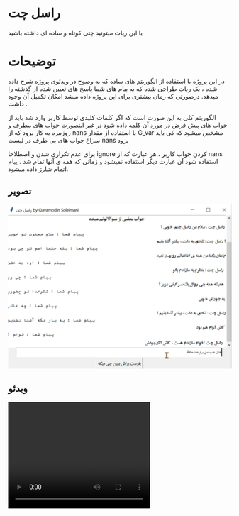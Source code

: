 # راسل چت

با این ربات میتونید چتی کوتاه و ساده ای داشته باشید


# توضیحات


در این پروژه با استفاده از الگوریتم های ساده که به وضوح در ویدئوی پروژه شرح داده شده ، یک ربات طراحی شده که به پیام های شما پاسخ های تعیین شده از گذشته را میدهد. درصورتی که زمان بیشتری برای این پروژه داده میشد امکان تکمیل آن وجود داشت .

الگوریتم کلی به این صورت است که اگر کلمات کلیدی توسط کاربر وارد شد باید از جواب های پیش فرض در مورد آن کلمه داده شود در غیر اینصورت جواب های بیطرف و روزمره به کار برود که از nans با استفاده از مقدار G_var مشخص میشود که کی باید سراغ جواب های بی طرف در لیست nans برود

برای عدم تکراری شدن و اصطلاحا ignore کردن جواب کاربر ، هر عبارت که از nans استفاده شود آن عبارت دیگر استفاده نمیشود و زمانی که همه ی آنها تمام شد ، پیام اتمام شارژ داده میشود.


## تصویر
<img src="Screenshot(910).png">



## ویدئو



<video width="320" height="240" controls>
  <source src="Test.mp4" type="video/mp4">
</video>